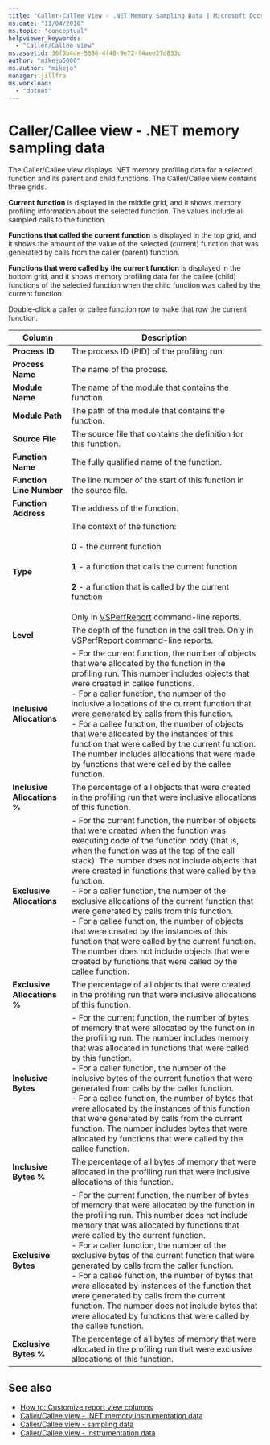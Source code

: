 ```yaml
---
title: "Caller-Callee View - .NET Memory Sampling Data | Microsoft Docs"
ms.date: "11/04/2016"
ms.topic: "conceptual"
helpviewer_keywords:
  - "Caller/Callee view"
ms.assetid: 36f5b4de-5686-4f40-9e72-f4aee27d833c
author: "mikejo5000"
ms.author: "mikejo"
manager: jillfra
ms.workload:
  - "dotnet"
---
```

# Caller/Callee view - .NET memory sampling data
The Caller/Callee view displays .NET memory profiling data for a selected function and its parent and child functions. The Caller/Callee view contains three grids.

 **Current function** is displayed in the middle grid, and it shows memory profiling information about the selected function. The values include all sampled calls to the function.

 **Functions that called the current function** is displayed in the top grid, and it shows the amount of the value of the selected (current) function that was generated by calls from the caller (parent) function.

 **Functions that were called by the current function** is displayed in the bottom grid, and it shows memory profiling data for the callee (child) functions of the selected function when the child function was called by the current function.

 Double-click a caller or callee function row to make that row the current function.

|Column|Description|
|------------|-----------------|
|**Process ID**|The process ID (PID) of the profiling run.|
|**Process Name**|The name of the process.|
|**Module Name**|The name of the module that contains the function.|
|**Module Path**|The path of the module that contains the function.|
|**Source File**|The source file that contains the definition for this function.|
|**Function Name**|The fully qualified name of the function.|
|**Function Line Number**|The line number of the start of this function in the source file.|
|**Function Address**|The address of the function.|
|**Type**|The context of the function:<br /><br /> **0** - the current function<br /><br /> **1** - a function that calls the current function<br /><br /> **2** - a function that is called by the current function<br /><br /> Only in [VSPerfReport](../profiling/vsperfreport.md) command-line reports.|
|**Level**|The depth of the function in the call tree. Only in [VSPerfReport](../profiling/vsperfreport.md) command-line reports.|
|**Inclusive Allocations**|-   For the current function, the number of objects that were allocated by the function in the profiling run. This number includes objects that were created in callee functions.<br />-   For a caller function, the number of the inclusive allocations of the current function that were generated by calls from this function.<br />-   For a callee function, the number of objects that were allocated by the instances of this function that were called by the current function. The number includes allocations that were made by functions that were called by the callee function.|
|**Inclusive Allocations %**|The percentage of all objects that were created in the profiling run that were inclusive allocations of this function.|
|**Exclusive Allocations**|-   For the current function, the number of objects that were created when the function was executing code of the function body (that is, when the function was at the top of the call stack). The number does not include objects that were created in functions that were called by the function.<br />-   For a caller function, the number of the exclusive allocations of the current function that were generated by calls from this function.<br />-   For a callee function, the number of objects that were created by the instances of this function that were called by the current function. The number does not include objects that were created by functions that were called by the callee function.|
|**Exclusive Allocations %**|The percentage of all objects that were created in the profiling run that were inclusive allocations of this function.|
|**Inclusive Bytes**|-   For the current function, the number of bytes of memory that were allocated by the function in the profiling run. The number includes memory that was allocated in functions that were called by this function.<br />-   For a caller function, the number of the inclusive bytes of the current function that were generated from calls by the caller function.<br />-   For a callee function, the number of bytes that were allocated by the instances of this function that were generated by calls from the current function. The number includes bytes that were allocated by functions that were called by the callee function.|
|**Inclusive Bytes %**|The percentage of all bytes of memory that were allocated in the profiling run that were inclusive allocations of this function.|
|**Exclusive Bytes**|-   For the current function, the number of bytes of memory that were allocated by the function in the profiling run. This number does not include memory that was allocated by functions that were called by the current function.<br />-   For a caller function, the number of the exclusive bytes of the current function that were generated by calls from the caller function.<br />-   For a callee function, the number of bytes that were allocated by instances of the function that were generated by calls from the current function. The number does not include bytes that were allocated by functions that were called by the callee function.|
|**Exclusive Bytes %**|The percentage of all bytes of memory that were allocated in the profiling run that were exclusive allocations of this function.|

## See also
- [How to: Customize report view columns](../profiling/how-to-customize-report-view-columns.md)
- [Caller/Callee view - .NET memory instrumentation data](../profiling/caller-callee-view-net-memory-instrumentation-data.md)
- [Caller/Callee view - sampling data](../profiling/caller-callee-view-sampling-data.md)
- [Caller/Callee view - instrumentation data](../profiling/caller-callee-view-instrumentation-data.md)